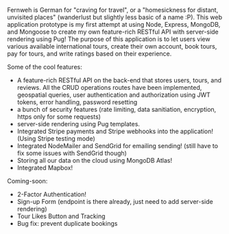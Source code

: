 Fernweh is German for "craving for travel", or a "homesickness for distant, unvisited places" (wanderlust but slightly less basic of a name :P). This web application prototype is my first attempt at using Node, Express, MongoDB, and Mongoose to create my own feature-rich RESTful API with server-side rendering using Pug! The purpose of this application is to let users view various available international tours, create their own account, book tours, pay for tours, and write ratings based on their experience.

Some of the cool features:
- A feature-rich RESTful API on the back-end that stores users, tours, and reviews. All the CRUD operations routes have been implemented, geospatial queries, user authentication and authorization using JWT tokens, error handling, password resetting
- a bunch of security features (rate limiting, data sanitiation, encryption, https only for some requests)
- server-side rendering using Pug templates.
- Integrated Stripe payments and Stripe webhooks into the application! (Using Stripe testing mode)
- Integrated NodeMailer and SendGrid for emailing sending! (still have to fix some issues with SendGrid though)
- Storing all our data on the cloud using MongoDB Atlas!
- Integrated Mapbox!

Coming-soon:
- 2-Factor Authentication!
- Sign-up Form (endpoint is there already, just need to add server-side rendering)
- Tour Likes Button and Tracking
- Bug fix: prevent duplicate bookings
